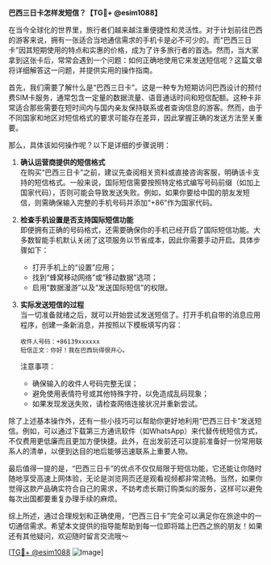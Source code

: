 **巴西三日卡怎样发短信？【TG💪+ @esim1088】**

在当今全球化的世界里，旅行者们越来越注重便捷性和灵活性。对于计划前往巴西的游客来说，拥有一张适合当地通信需求的手机卡是必不可少的。而“巴西三日卡”因其短期使用的特点和实惠的价格，成为了许多旅行者的首选。然而，当大家拿到这张卡后，常常会遇到一个问题：如何正确地使用它来发送短信呢？这篇文章将详细解答这一问题，并提供实用的操作指南。

首先，我们需要了解什么是“巴西三日卡”。这是一种专为短期访问巴西设计的预付费SIM卡服务，通常包含一定量的数据流量、语音通话时间和短信配额。这种卡非常适合那些需要在短时间内与国内亲友保持联系或者查询信息的游客。然而，由于不同国家和地区对短信格式的要求可能存在差异，因此掌握正确的发送方法至关重要。

那么，具体该如何操作呢？以下是详细的步骤说明：

1. **确认运营商提供的短信格式**  
   在购买“巴西三日卡”之前，建议先查阅相关资料或直接咨询客服，明确该卡支持的短信格式。一般来说，国际短信需要按照特定格式编写号码前缀（如加上国家代码），否则可能会导致发送失败。例如，如果你要给中国的朋友发短信，则需确保输入完整的手机号码并添加“+86”作为国家代码。

2. **检查手机设置是否支持国际短信功能**  
   即便拥有正确的号码格式，还需要确保你的手机已经开启了国际短信功能。大多数智能手机默认关闭了这项服务以节省成本，因此你需要手动开启。具体步骤如下：
   - 打开手机上的“设置”应用；
   - 找到“蜂窝移动网络”或“移动数据”选项；
   - 启用“数据漫游”以及“发送国际短信”的权限。

3. **实际发送短信的过程**  
   当一切准备就绪之后，就可以开始尝试发送短信了。打开手机自带的消息应用程序，创建一条新消息，并按照以下模板填写内容：
   ```
   收件人号码：+86139xxxxxx
   短信正文：你好！我在巴西玩得很开心。
   ```
   注意事项：
   - 确保输入的收件人号码完整无误；
   - 避免使用表情符号或其他特殊字符，以免造成乱码现象；
   - 如果发现发送失败，请检查网络连接状况并重新尝试。

除了上述基本操作外，还有一些小技巧可以帮助你更好地利用“巴西三日卡”发送短信。例如，可以通过下载第三方通讯软件（如WhatsApp）来代替传统短信方式，不仅费用更低廉而且更加方便快捷。此外，在出发前还可以提前准备好一份常用联系人的清单，以便到达目的地后能够迅速联系上重要人物。

最后值得一提的是，“巴西三日卡”的优点不仅仅局限于短信功能，它还能让你随时随地享受高速上网体验，无论是浏览网页还是观看视频都非常流畅。当然，如果你觉得这款产品确实符合自己的需求，不妨考虑长期订购类似的服务，这样可以避免每次出国都要重复办理手续的麻烦。

综上所述，通过合理规划和正确使用，“巴西三日卡”完全可以满足你在旅途中的一切通信需求。希望本文提供的指导能帮助到每一位即将踏上巴西之旅的朋友！如果还有其他疑问，欢迎随时留言交流哦～  

[[TG💪+ @esim1088](https://t.me/s/esim1088) ![Image](https://i.postimg.cc/4NQfJmqS/Snipaste-2025-05-13-00-14-12.png)]